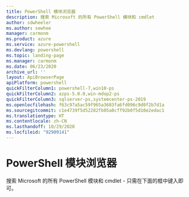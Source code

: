 ```yaml
---
title: PowerShell 模块浏览器
description: 搜索 Microsoft 的所有 PowerShell 模块和 cmdlet
author: sdwheeler
ms.author: sewhee
manager: carmonm
ms.product: azure
ms.service: azure-powershell
ms.devlang: powershell
ms.topic: landing-page
ms.manager: carmonm
ms.date: 06/23/2020
archive_url: ''
layout: ApiBrowserPage
apiPlatform: powershell
quickFilterColumn1: powershell-7,win10-ps
quickFilterColumn2: azps-5.0.0,win-mdop2-ps
quickFilterColumn3: sqlserver-ps,systemcenter-ps-2019
ms.openlocfilehash: f63c97a5ac59f965a3603fa6fd096c9d0f2b7d1a
ms.sourcegitcommit: c1e4739f5d52282fb05a8cff92b0f5d10e2edac1
ms.translationtype: HT
ms.contentlocale: zh-CN
ms.lasthandoff: 10/29/2020
ms.locfileid: "92909141"
---
```

# <a name="powershell-module-browser"></a>PowerShell 模块浏览器

搜索 Microsoft 的所有 PowerShell 模块和 cmdlet - 只需在下面的框中键入即可。
